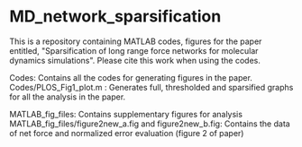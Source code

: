 # MD_network_sparsification

This is a repository containing MATLAB codes, figures for the paper entitled, "Sparsification of long range force networks for molecular
dynamics simulations". Please cite this work when using the codes. 

Codes: Contains all the codes for generating figures in the paper.
Codes/PLOS_Fig1_plot.m : Generates full, thresholded and sparsified graphs for all the analysis in the paper.

MATLAB_fig_files: Contains supplementary figures for analysis
MATLAB_fig_files/figure2new_a.fig and figure2new_b.fig: Contains the data of net force and normalized error evaluation (figure 2 of paper) 
